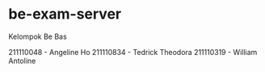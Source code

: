# be-exam-server

Kelompok Be Bas

211110048 - Angeline Ho
211110834 - Tedrick Theodora
211110319 - William Antoline
